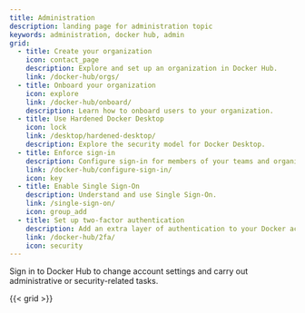 ```yaml
---
title: Administration
description: landing page for administration topic
keywords: administration, docker hub, admin
grid:
  - title: Create your organization
    icon: contact_page
    description: Explore and set up an organization in Docker Hub.
    link: /docker-hub/orgs/
  - title: Onboard your organization
    icon: explore
    link: /docker-hub/onboard/
    description: Learn how to onboard users to your organization.
  - title: Use Hardened Docker Desktop
    icon: lock
    link: /desktop/hardened-desktop/
    description: Explore the security model for Docker Desktop.
  - title: Enforce sign-in
    description: Configure sign-in for members of your teams and organizations.
    link: /docker-hub/configure-sign-in/
    icon: key
  - title: Enable Single Sign-On
    description: Understand and use Single Sign-On.
    link: /single-sign-on/
    icon: group_add
  - title: Set up two-factor authentication
    description: Add an extra layer of authentication to your Docker account.
    link: /docker-hub/2fa/
    icon: security
---
```


Sign in to Docker Hub to change account settings and carry out administrative or security-related tasks. 

{{< grid >}}
